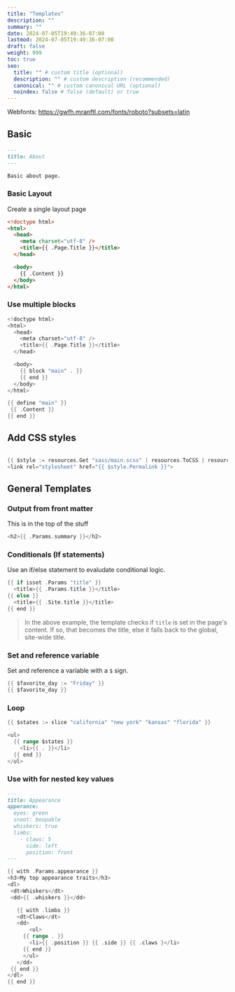 ```yaml
---
title: "Templates"
description: ""
summary: ""
date: 2024-07-05T19:49:36-07:00
lastmod: 2024-07-05T19:49:36-07:00
draft: false
weight: 999
toc: true
seo:
  title: "" # custom title (optional)
  description: "" # custom description (recommended)
  canonical: "" # custom canonical URL (optional)
  noindex: false # false (default) or true
---
```


Webfonts: https://gwfh.mranftl.com/fonts/roboto?subsets=latin

## Basic

```md { title="/content/about.md" }
---
title: About
---

Basic about page.
```

### Basic Layout

Create a single layout page

```html {title="/layouts/_default/list.html"}
<!doctype html>
<html>
  <head>
    <meta charset="utf-8" />
    <title>{{ .Page.Title }}</title>
  </head>

  <body>
    {{ .Content }}
  </body>
</html>
```

### Use multiple blocks

```go {title="/layouts/_default/baseof.html"}
<!doctype html>
<html>
  <head>
    <meta charset="utf-8" />
    <title>{{ .Page.Title }}</title>
  </head>

  <body>
    {{ block "main" . }}
    {{ end }}
  </body>
</html>
```

```go {title="/layouts/_default/list.html"}
{{ define "main" }}
 {{ .Content }}
{{ end }}
```

## Add CSS styles

```css

```

```go { title="/layouts/_default/baseof.html" }
{{ $style := resources.Get "sass/main.scss" | resources.ToCSS | resources.Minify }}
<link rel="stylesheet" href="{{ $style.Permalink }}">
```

## General Templates

### Output from front matter

This is in the top of the stuff

```go { title="/layouts/_default/baseof.html" }
<h2>{{ .Params.summary }}</h2>
```

### Conditionals (If statements)

Use an if/else statement to evaludate conditional logic.

```go { title="/layouts/_default/baseof.html" }
{{ if isset .Params "title" }}
  <title>{{ .Params.title }}</title>
{{ else }}
  <title>{{ .Site.title }}</title>
{{ end }}
```

> In the above example, the template checks if `title` is set in the page's content. If so, that becomes the title, else it falls back to the global, site-wide title.

### Set and reference variable

Set and reference a variable with a `$` sign.

```go
{{ $favorite_day := "Friday" }}
{{ $favorite_day }}
```

### Loop

```go
{{ $states := slice "california" "new york" "kansas" "florida" }}

<ul>
  {{ range $states }}
    <li>{{ . }}</li>
  {{ end }}
</ul>
```

### Use with for nested key values

```md
---
title: Appearance
apperance:
  eyes: green
  snoot: boopable
  whiskers: true
  limbs:
    - claws: 5
      side: left
      position: front
---
```

```go
{{ with .Params.appearance }}
<h3>My top appearance traits</h3>
<dl>
 <dt>Whiskers</dt>
 <dd>{{ .whiskers }}</dd>

   {{ with .limbs }}
   <dt>Claws</dt>
   <dd>
       <ul>
     {{ range . }}
       <li>{{ .position }} {{ .side }} {{ .claws }</li>
     {{ end }}
     </ul>
   </dd>
 {{ end }}
</dl>
{{ end }}
```
